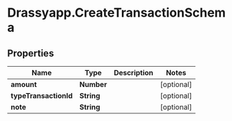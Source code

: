 # Drassyapp.CreateTransactionSchema

## Properties

Name | Type | Description | Notes
------------ | ------------- | ------------- | -------------
**amount** | **Number** |  | [optional] 
**typeTransactionId** | **String** |  | [optional] 
**note** | **String** |  | [optional] 


